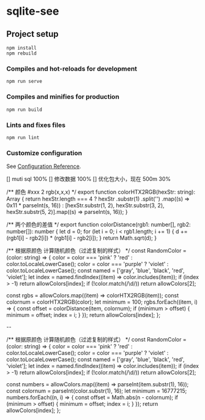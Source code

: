 # sqlite-see

## Project setup
```
npm install
npm rebuild
```

### Compiles and hot-reloads for development
```
npm run serve
```

### Compiles and minifies for production
```
npm run build
```

### Lints and fixes files
```
npm run lint
```

### Customize configuration
See [Configuration Reference](https://cli.vuejs.org/config/).


[] muti sql 100%
[] 修改数据 100%
[] 优化包大小，现在 500m 30%



/** 颜色 #xxx 2 rgb(x,x,x) */
export function colorHTX2RGB(hexStr: string): Array<number> {
  return hexStr.length === 4
    ? hexStr
        .substr(1)
        .split('')
        .map((s) => 0x11 * parseInt(s, 16))
    : [hexStr.substr(1, 2), hexStr.substr(3, 2), hexStr.substr(5, 2)].map((s) => parseInt(s, 16));
}

/** 两个颜色的差值 */
export function colorDistance(rgb1: number[], rgb2: number[]): number {
  let d = 0;
  for (let i = 0; i < rgb1.length; i += 1) {
    d += (rgb1[i] - rgb2[i]) * (rgb1[i] - rgb2[i]);
  }
  return Math.sqrt(d);
}

/** 根据原颜色 计算随机颜色（过滤复制的样式） */
const RandomColor = (color: string) => {
  color = color === 'pink' ? 'red' : color.toLocaleLowerCase();
  color = color === 'purple' ? 'violet' : color.toLocaleLowerCase();
  const named = ['gray', 'blue', 'black', 'red', 'violet'];
  let index = named.findIndex((item) => color.includes(item));
  if (index > -1) return allowColors[index];
  if (!color.match(/\d/)) return allowColors[2];

  const rgbs = allowColors.map((item) => colorHTX2RGB(item));
  const colornum = colorHTX2RGB(color);
  let minimum = 100;
  rgbs.forEach((item, i) => {
    const offset = colorDistance(item, colornum);
    if (minimum > offset) {
      minimum = offset;
      index = i;
    }
  });
  return allowColors[index];
};


--

/** 根据原颜色 计算随机颜色（过滤复制的样式） */
const RandomColor = (color: string) => {
  color = color === 'pink' ? 'red' : color.toLocaleLowerCase();
  color = color === 'purple' ? 'violet' : color.toLocaleLowerCase();
  const named = ['gray', 'blue', 'black', 'red', 'violet'];
  let index = named.findIndex((item) => color.includes(item));
  if (index > -1) return allowColors[index];
  if (!color.match(/\d/)) return allowColors[2];

  const numbers = allowColors.map((item) => parseInt(item.substr(1), 16));
  const colornum = parseInt(color.substr(1), 16);
  let minimum = 16777215;
  numbers.forEach((n, i) => {
    const offset = Math.abs(n - colornum);
    if (minimum > offset) {
      minimum = offset;
      index = i;
    }
  });
  return allowColors[index];
};